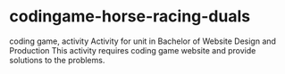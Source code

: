 # codingame-horse-racing-duals
coding game, activity 
Activity for unit in Bachelor of Website Design and Production
This activity requires coding game website and provide solutions to the problems. 
